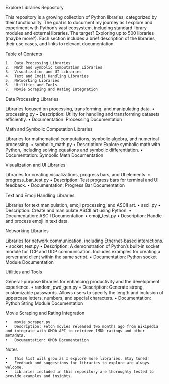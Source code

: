 Explore Libraries Repository

This repository is a growing collection of Python libraries, categorized by their functionality. The goal is to document my journey as I explore and experiment with Python’s vast ecosystem, including standard library modules and external libraries. The target? Exploring up to 500 libraries (maybe more?). Each section includes a brief description of the libraries, their use cases, and links to relevant documentation.

Table of Contents

	1.	Data Processing Libraries
	2.	Math and Symbolic Computation Libraries
	3.	Visualization and UI Libraries
	4.	Text and Emoji Handling Libraries
	5.	Networking Libraries
	6.	Utilities and Tools
	7.	Movie Scraping and Rating Integration

Data Processing Libraries

Libraries focused on processing, transforming, and manipulating data.
	•	processing.py
	•	Description: Utility for handling and transforming datasets efficiently.
	•	Documentation: Processing Documentation

Math and Symbolic Computation Libraries

Libraries for mathematical computations, symbolic algebra, and numerical processing.
	•	symbolic_math.py
	•	Description: Explore symbolic math with Python, including solving equations and symbolic differentiation.
	•	Documentation: Symbolic Math Documentation

Visualization and UI Libraries

Libraries for creating visualizations, progress bars, and UI elements.
	•	progress_bar_test.py
	•	Description: Test progress bars for terminal and UI feedback.
	•	Documentation: Progress Bar Documentation

Text and Emoji Handling Libraries

Libraries for text manipulation, emoji processing, and ASCII art.
	•	ascii.py
	•	Description: Create and manipulate ASCII art using Python.
	•	Documentation: ASCII Documentation
	•	emoji_test.py
	•	Description: Handle and process emoji in text data.

Networking Libraries

Libraries for network communication, including Ethernet-based interactions.
	•	socket_test.py
	•	Description: A demonstration of Python’s built-in socket module for TCP and UDP communication. Includes examples for creating a server and client within the same script.
	•	Documentation: Python socket Module Documentation

Utilities and Tools

General-purpose libraries for enhancing productivity and the development experience.
	•	random_pwd_gen.py
	•	Description: Generate strong, customizable passwords. Allows users to specify the length and inclusion of uppercase letters, numbers, and special characters.
	•	Documentation: Python String Module Documentation

Movie Scraping and Rating Integration

	•	movie_scraper.py
	•	Description: Fetch movies released two months ago from Wikipedia and integrate with OMDb API to retrieve IMDb ratings and other metadata.
	•	Documentation: OMDb Documentation

Notes

	•	This list will grow as I explore more libraries. Stay tuned!
	•	Feedback and suggestions for libraries to explore are always welcome.
	•	Libraries included in this repository are thoroughly tested to provide examples and insights.

